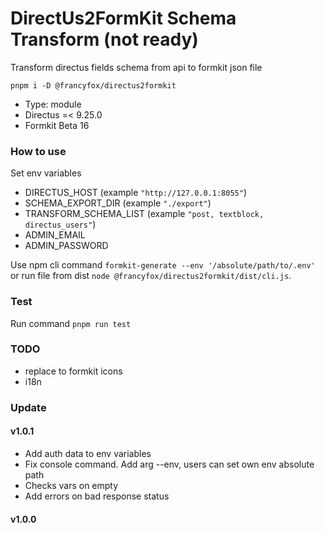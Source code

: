 # DirectUs2FormKit Schema Transform (not ready)

Transform directus fields schema from api to formkit json file

`pnpm i -D @francyfox/directus2formkit`

- Type: module
- Directus =< 9.25.0 
- Formkit Beta 16
 
### How to use
Set env variables
- DIRECTUS_HOST (example `"http://127.0.0.1:8055"`)
- SCHEMA_EXPORT_DIR (example `"./export"`)
- TRANSFORM_SCHEMA_LIST (example `"post, textblock, directus_users"`)
- ADMIN_EMAIL
- ADMIN_PASSWORD

Use npm cli command `formkit-generate --env '/absolute/path/to/.env'`
or run file from dist `node @francyfox/directus2formkit/dist/cli.js`.


### Test

Run command `pnpm run test`

### TODO

- replace to formkit icons
- i18n

### Update

#### v1.0.1

- Add auth data to env variables
- Fix console command. Add arg --env, users can set own env absolute path
- Checks vars on empty
- Add errors on bad response status

#### v1.0.0